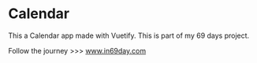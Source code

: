 # Calendar

This a Calendar app made with Vuetify. 
This is part of my 69 days project.

Follow the journey >>> www.in69day.com
